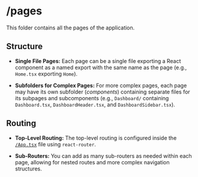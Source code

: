 # /pages

This folder contains all the pages of the application.

## Structure

- **Single File Pages:** Each page can be a single file exporting a React component as a named export with the same name as the page (e.g., `Home.tsx` exporting `Home`).

- **Subfolders for Complex Pages:** For more complex pages, each page may have its own subfolder (*components*) containing separate files for its subpages and subcomponents (e.g., `Dashboard/` containing `Dashboard.tsx`, `DashboardHeader.tsx`, and `DashboardSidebar.tsx`).

## Routing

- **Top-Level Routing:** The top-level routing is configured inside the [`/App.tsx`](../App.tsx) file using `react-router`. 

- **Sub-Routers:** You can add as many sub-routers as needed within each page, allowing for nested routes and more complex navigation structures.

